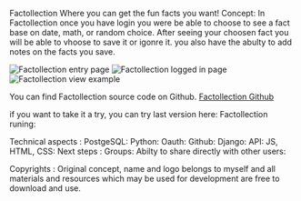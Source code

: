 Factollection
Where you can get the fun facts you want!
Concept:
In Factollection once you have login you were be able to choose to see a fact base on date, math, or random choice. After seeing your choosen fact you will be able to vhoose to save it or igonre it. you also have the abulty to add notes on the facts you save.


![Factollection entry page](https://imgur.com/T4jS9iH)
![Factollection logged in page](https://imgur.com/vgeDJPA)
![Factollection view example](https://imgur.com/a/AIkNiPL)


You can find Factollection source code on Github.
[Factollection Github](https://github.com/SamiaMehrdad/Factollection.git)

if you want to take it a try, you can try last version here: Factollection runing:

Technical aspects :
PostgeSQL:
Python:
Oauth:
Github:
Django:
API:
JS, HTML, CSS:
Next steps :
Groups:
Abilty to share directly with other users:

Copyrights :
Original concept, name and logo belongs to myself and all materials and resources which may be used for development are free to download and use.
